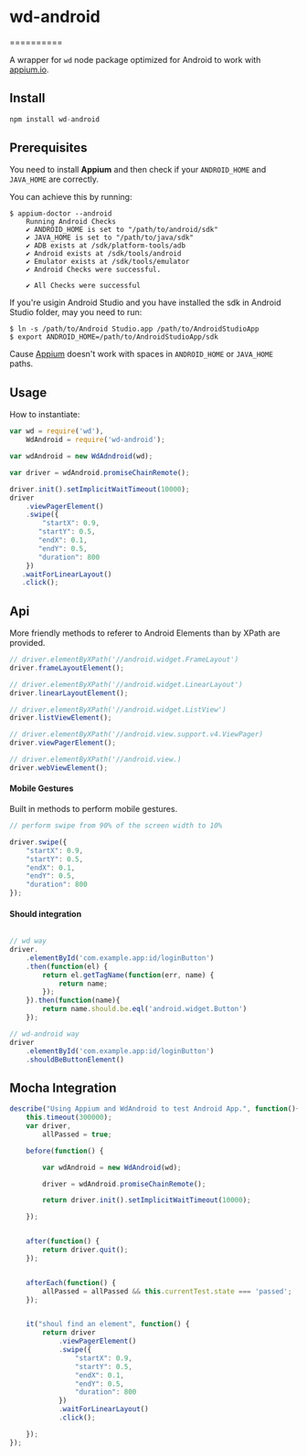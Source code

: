 # wd-android
==========

A wrapper for `wd` node package optimized for Android to work with [appium.io](http://appium.io).

## Install

```js
npm install wd-android
```

## Prerequisites
You need to install **Appium** and then check if your `ANDROID_HOME` and `JAVA_HOME` are correctly.

You can achieve this by running:

```
$ appium-doctor --android
	Running Android Checks
	✔ ANDROID_HOME is set to "/path/to/android/sdk"
	✔ JAVA_HOME is set to "/path/to/java/sdk"
	✔ ADB exists at /sdk/platform-tools/adb
	✔ Android exists at /sdk/tools/android
	✔ Emulator exists at /sdk/tools/emulator
	✔ Android Checks were successful.

	✔ All Checks were successful
```

If you're usigin Android Studio and you have installed the sdk in Android Studio folder, may you need to run:

```
$ ln -s /path/to/Android Studio.app /path/to/AndroidStudioApp
$ export ANDROID_HOME=/path/to/AndroidStudioApp/sdk
```

Cause [Appium](http://appium.io) doesn't work with spaces in `ANDROID_HOME` or `JAVA_HOME` paths.


## Usage

How to instantiate:

```js
var wd = require('wd'),	
	WdAndroid = require('wd-android');

var wdAndroid = new WdAdndroid(wd);

var driver = wdAndroid.promiseChainRemote();

driver.init().setImplicitWaitTimeout(10000);
driver
	.viewPagerElement()
	.swipe({
   		"startX": 0.9,
       "startY": 0.5,
       "endX": 0.1,
       "endY": 0.5,
       "duration": 800
	})
   .waitForLinearLayout()
   .click();

```



## Api 

More friendly methods to referer to Android Elements than by XPath are provided.

```js
// driver.elementByXPath('//android.widget.FrameLayout')
driver.frameLayoutElement();

// driver.elementByXPath('//android.widget.LinearLayout')
driver.linearLayoutElement();

// driver.elementByXPath('//android.widget.ListView')
driver.listViewElement();

// driver.elementByXPath('//android.view.support.v4.ViewPager)
driver.viewPagerElement();

// driver.elementByXPath('//android.view.)
driver.webViewElement();

```

#### Mobile Gestures
Built in methods to perform mobile gestures.

```js
// perform swipe from 90% of the screen width to 10%

driver.swipe({
	"startX": 0.9,
	"startY": 0.5,
	"endX": 0.1,
	"endY": 0.5,
	"duration": 800
});
```

#### Should integration


```js

// wd way
driver.
	.elementById('com.example.app:id/loginButton')
	.then(function(el) {
		return el.getTagName(function(err, name) {
			return name;
		});
	}).then(function(name){
		return name.should.be.eql('android.widget.Button')
	});

// wd-android way
driver
	.elementById('com.example.app:id/loginButton')
	.shouldBeButtonElement()
```

## Mocha Integration

```js
describe("Using Appium and WdAndroid to test Android App.", function(){
	this.timeout(300000);
    var driver,
   		allPassed = true;

    before(function() {

        var wdAndroid = new WdAndroid(wd);

        driver = wdAndroid.promiseChainRemote();

        return driver.init().setImplicitWaitTimeout(10000);

    });


    after(function() {
        return driver.quit();
    });


    afterEach(function() {
        allPassed = allPassed && this.currentTest.state === 'passed';
    });


    it("shoul find an element", function() {
        return driver
            .viewPagerElement()
            .swipe({
                "startX": 0.9,
                "startY": 0.5,
                "endX": 0.1,
                "endY": 0.5,
                "duration": 800
            })
            .waitForLinearLayout()
            .click();

    });
});
```



